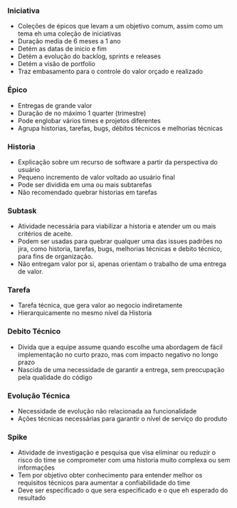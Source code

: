 ### Iniciativa

* Coleções de épicos que levam a um objetivo comum, assim como um tema eh uma coleção de iniciativas
* Duração media de 6 meses a 1 ano
* Detém as datas de inicio e fim
* Detém a evolução do backlog, sprints e releases
* Detém a visão de portfolio
* Traz embasamento para o controle do valor orçado e realizado

### Épico
* Entregas de grande valor
* Duração de no máximo 1 quarter (trimestre)
* Pode englobar vários times e projetos diferentes
* Agrupa historias, tarefas, bugs, débitos técnicos e melhorias técnicas

### Historia
* Explicação sobre um recurso de software a partir da perspectiva do usuário
* Pequeno incremento de valor  voltado ao usuário final
* Pode ser dividida em uma ou mais subtarefas
* Não recomendado quebrar historias em tarefas

### Subtask
- Atividade necessária para viabilizar a historia e atender um ou mais critérios de aceite.
- Podem ser usadas para quebrar qualquer uma das issues padrões no jira, como historia, tarefas, bugs, melhorias técnicas e debito técnico, para fins de organização.
- Não entregam valor por si, apenas orientam o trabalho de uma entrega de valor.

### Tarefa
* Tarefa técnica, que gera valor ao negocio indiretamente
* Hierarquicamente no mesmo nível da Historia

### Debito Técnico
* Divida que a equipe assume quando escolhe uma abordagem de fácil implementação no curto prazo, mas com impacto negativo no longo prazo
* Nascida de uma necessidade de garantir a entrega, sem preocupação pela qualidade do código

### Evolução Técnica
* Necessidade de evolução não relacionada aa funcionalidade
* Ações técnicas necessárias para garantir o nível de serviço do produto

### Spike
- Atividade de investigação e pesquisa que visa eliminar ou reduzir o risco do time se comprometer com uma historia muito complexa ou sem informações
- Tem por objetivo obter conhecimento para entender melhor os requisitos técnicos para aumentar a confiabilidade do time
- Deve ser especificado o que sera especificado e o que eh esperado do resultado